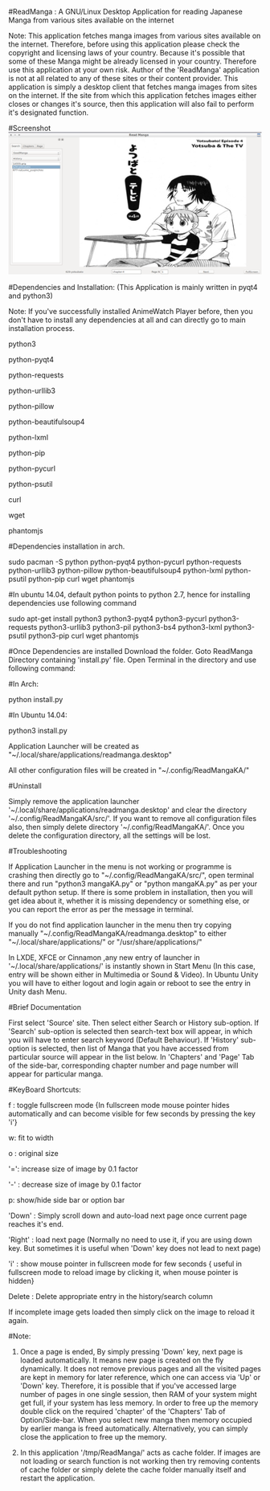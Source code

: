 ﻿#ReadManga :  A GNU/Linux Desktop Application for reading Japanese Manga from various sites available on the internet

Note: This application fetches manga images from various sites available on the internet.
Therefore, before using this application please check the copyright and licensing laws of your country. Because it's possible that some of these Manga might be already licensed in your country. Therefore use this application at your own risk. Author of the 'ReadManga' application is not at all related to any of these sites or their content provider. This application is simply a desktop client that fetches manga images from sites on the internet. If the site from which this application fetches images either closes or changes it's source, then this application will also fail to perform it's designated function. 

#Screenshot
![ReadManga](/Images/sample.png)

#Dependencies and Installation:
(This Application is mainly written in pyqt4 and python3)

Note: If you've successfully installed AnimeWatch Player before, then you don't have to install any dependencies at all and can directly go to main installation process.

python3

python-pyqt4

python-requests

python-urllib3

python-pillow

python-beautifulsoup4

python-lxml

python-pip

python-pycurl

python-psutil

curl

wget

phantomjs

#Dependencies installation in arch.

sudo pacman -S python python-pyqt4 python-pycurl python-requests python-urllib3 python-pillow python-beautifulsoup4 python-lxml python-psutil python-pip curl wget phantomjs



#In ubuntu 14.04, default python points to python 2.7, hence for installing dependencies use following command

sudo apt-get install python3 python3-pyqt4 python3-pycurl python3-requests python3-urllib3 python3-pil python3-bs4 python3-lxml python3-psutil python3-pip curl wget phantomjs



#Once Dependencies are installed Download the folder. Goto ReadManga Directory containing 'install.py' file. Open Terminal in the directory and use following command:

#In Arch:

python install.py

#In Ubuntu 14.04:

python3 install.py

Application Launcher will be created as "~/.local/share/applications/readmanga.desktop"

All other configuration files will be created in "~/.config/ReadMangaKA/"



#Uninstall

Simply remove the application launcher '~/.local/share/applications/readmanga.desktop' and clear the directory '~/.config/ReadMangaKA/src/'. If you want to remove all configuration files also, then simply delete directory '~/.config/ReadMangaKA/'. Once you delete the configuration directory, all the settings will be lost.

#Troubleshooting

If Application Launcher in the menu is not working or programme is crashing then directly go to "~/.config/ReadMangaKA/src/", open terminal there and run "python3 mangaKA.py" or "python mangaKA.py" as per your default python setup. If there is some problem in installation, then you will get idea about it, whether it is missing dependency or something else, or you can report the error as per the message in terminal.

If you do not find application launcher in the menu then try copying manually "~/.config/ReadMangaKA/readmanga.desktop" to either "~/.local/share/applications/" or "/usr/share/applications/"

In LXDE, XFCE or Cinnamon ,any new entry of launcher in '~/.local/share/applications/' is instantly shown in Start Menu (In this case, entry will be shown either in Multimedia or Sound & Video). In Ubuntu Unity you will have to either logout and login again or reboot to see the entry in Unity dash Menu.





#Brief Documentation

First select 'Source' site. Then select either Search or History sub-option. If 'Search' sub-option is selected then search-text box will appear, in which you will have to enter search keyword (Default Behaviour). If 'History' sub-option is selected, then list of Manga that you have accessed from particular  source will appear in the list below. In 'Chapters' and 'Page' Tab of the side-bar, corresponding chapter number and page number will appear for particular manga.

#KeyBoard Shortcuts:


f :  toggle fullscreen mode {In fullscreen mode mouse pointer hides automatically and can become visible for few seconds by pressing the key 'i'}

w:  fit to width

o :  original size

'=': increase size of image by 0.1 factor

'-' : decrease size of image by 0.1 factor

p:   show/hide side bar or option bar

'Down' : Simply scroll down and auto-load next page once current page reaches it's end.

'Right' : load next page (Normally no need to use it, if you are using down key. But sometimes it is useful when 'Down' key does not lead to next page)

'i' : show mouse pointer in fullscreen mode for few seconds { useful in fullscreen mode to reload image by clicking it, when mouse pointer is hidden}

Delete : Delete appropriate entry in the history/search column

If incomplete image gets loaded then simply click on the image to reload it again.

#Note: 

1. Once a page is ended, By simply pressing 'Down' key, next page is loaded automatically. It means new page is created on the fly dynamically. It does not remove previous pages and all the visited pages are kept in memory for later reference, which one can access via 'Up' or 'Down' key. Therefore, it is possible that if you've accessed large number of pages in one single session, then RAM of your system might get full, if your system has less memory. In order to free up the memory double click on the required 'chapter' of the 'Chapters' Tab of Option/Side-bar. When you select new manga then memory occupied by earlier manga is freed automatically. Alternatively, you can simply close the application to free up the memory.
 
2. In this application '/tmp/ReadManga/' acts as cache folder. If images are not loading or search function is not working then try removing contents of cache folder or simply delete the cache folder manually itself and restart the application.
